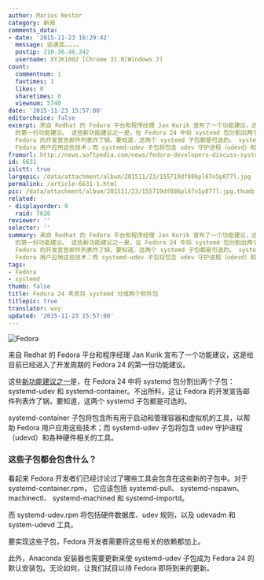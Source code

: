 ```yaml
---
author: Marius Nestor
category: 新闻
comments_data:
- date: '2015-11-23 16:29:42'
  message: 这速度。。。。。
  postip: 210.36.46.242
  username: XYJK1002 [Chrome 31.0|Windows 7]
count:
  commentnum: 1
  favtimes: 1
  likes: 0
  sharetimes: 0
  viewnum: 5740
date: '2015-11-23 15:57:00'
editorchoice: false
excerpt: 来自 Redhat 的 Fedora 平台和程序经理 Jan Kurik 宣布了一个功能建议，这是给目前已经进入了开发周期的 Fedora 24
  的第一份功能建议。 这些新功能建议之一是，在 Fedora 24 中将 systemd 包分割出两个子包：systemd-udev 和 systemd-container。不出所料，这让
  Fedora 的开发宣告邮件列表炸了锅，要知道，这两个 systemd 子包都是可选的。 systemd-container 子包将包含所有用于启动和管理容器和虚拟机的工具，以帮助
  Fedora 用户应用这些技术；而 systemd-udev 子包将包含 udev 守护进程（udevd）和各种硬件相关的工具。 这些子包都会包
fromurl: http://news.softpedia.com/news/fedora-developers-discuss-systemd-package-split-for-fedora-24-linux-496544.shtml
id: 6631
islctt: true
largepic: /data/attachment/album/201511/23/155719df886pl67n5p877l.jpg
permalink: /article-6631-1.html
pic: /data/attachment/album/201511/23/155719df886pl67n5p877l.jpg.thumb.jpg
related:
- displayorder: 0
  raid: 7626
reviewer: ''
selector: ''
summary: 来自 Redhat 的 Fedora 平台和程序经理 Jan Kurik 宣布了一个功能建议，这是给目前已经进入了开发周期的 Fedora 24
  的第一份功能建议。 这些新功能建议之一是，在 Fedora 24 中将 systemd 包分割出两个子包：systemd-udev 和 systemd-container。不出所料，这让
  Fedora 的开发宣告邮件列表炸了锅，要知道，这两个 systemd 子包都是可选的。 systemd-container 子包将包含所有用于启动和管理容器和虚拟机的工具，以帮助
  Fedora 用户应用这些技术；而 systemd-udev 子包将包含 udev 守护进程（udevd）和各种硬件相关的工具。 这些子包都会包
tags:
- Fedora
- systemd
thumb: false
title: Fedora 24 考虑将 systemd 分成两个软件包
titlepic: true
translator: wxy
updated: '2015-11-23 15:57:00'
---
```


![Fedora](/data/attachment/album/201511/23/155719df886pl67n5p877l.jpg)


来自 Redhat 的 Fedora 平台和程序经理 Jan Kurik 宣布了一个功能建议，这是给目前已经进入了开发周期的 Fedora 24 的第一份功能建议。


这些[新功能建议之一](https://lists.fedoraproject.org/archives/list/devel-announce%40lists.fedoraproject.org/thread/EOX5J7FUK6SQJK2OHZTDAN2K5ZM2L4LU/)是，在 Fedora 24 中将 systemd 包分割出两个子包：systemd-udev 和 systemd-container。不出所料，这让 Fedora 的开发宣告邮件列表炸了锅，要知道，这两个 systemd 子包都是可选的。


systemd-container 子包将包含所有用于启动和管理容器和虚拟机的工具，以帮助 Fedora 用户应用这些技术；而 systemd-udev 子包将包含 udev 守护进程（udevd）和各种硬件相关的工具。


### 这些子包都会包含什么？


看起来 Fedora 开发者们已经讨论过了哪些工具会包含在这些新的子包中。对于 systemd-container.rpm， 它应该包括 systemd-pull、 systemd-nspawn、 machinectl、 systemd-machined 和 systemd-importd。


而 systemd-udev.rpm 将包括硬件数据库、udev 规则，以及 udevadm 和system-udevd 工具。


要实现这些子包，Fedora 开发者需要将这些相关的依赖都加上。


此外，Anaconda 安装器也需要更新来使 systemd-udev 子包成为 Fedora 24 的默认安装包。无论如何，让我们拭目以待 Fedora 即将到来的更新。